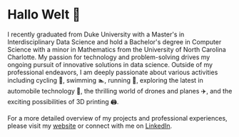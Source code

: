 # Hallo Welt 👋 

I recently graduated from Duke University with a Master's in Interdisciplinary Data Science and hold a Bachelor's degree in Computer Science with a minor in Mathematics from the University of North Carolina Charlotte. My passion for technology and problem-solving drives my ongoing pursuit of innovative solutions in data science. Outside of my professional endeavors, I am deeply passionate about various activities including cycling 🚴, swimming 🏊, running 🏃, exploring the latest in automobile technology 🚗, the thrilling world of drones and planes ✈️, and the exciting possibilities of 3D printing 🖨️.

For a more detailed overview of my projects and professional experiences, please visit my [website](https://rmratliffbrown.github.io) or connect with me on [LinkedIn](https://www.linkedin.com/in/rashaad-ratliff-brown/).

